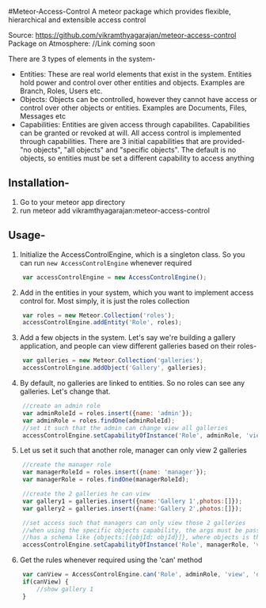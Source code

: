 #Meteor-Access-Control
A meteor package which provides flexible, hierarchical and extensible access control

Source: https://github.com/vikramthyagarajan/meteor-access-control
Package on Atmosphere: //Link coming soon

There are 3 types of elements in the system- 
- Entities: These are real world elements that exist in the system. Entities hold power and control over other entities and objects. Examples are Branch, Roles, Users etc.
- Objects: Objects can be controlled, however they cannot have access or control over other objects or entities. Examples are Documents, Files, Messages etc
- Capabilities: Entities are given access through capabilites. Capabilities can be granted or revoked at will. All access control is implemented through capabilities. There are 3 initial capabilities that are provided- "no objects", "all objects" and "specific objects". The default is no objects, so entities must be set a different capability to access anything

## Installation- 
1. Go to your meteor app directory
2. run meteor add vikramthyagarajan:meteor-access-control

## Usage-
1) Initialize the AccessControlEngine, which is a singleton class. So you can run `new AccessControlEngine` whenever required
```js
	var accessControlEngine = new AccessControlEngine();
```

2) Add in the entities in your system, which you want to implement access control for. Most simply, it is just the roles collection
```js
	var roles = new Meteor.Collection('roles');
	accessControlEngine.addEntity('Role', roles);
```

3) Add a few objects in the system. Let's say we're building a gallery application, and people can view different galleries based on their roles-
```js
	var galleries = new Meteor.Collection('galleries');
	accessControlEngine.addObject('Gallery', galleries);
```

4) By default, no galleries are linked to entities. So no roles can see any galleries. Let's change that.
```js
	//create an admin role
	var adminRoleId = roles.insert({name: 'admin'});
	var adminRole = roles.findOne(adminRoleId);
	//set it such that the admin can change view all galleries
	accessControlEngine.setCapabilityOfInstance('Role', adminRole, 'view', 'object', 'Gallery', 'all objects')
```

5) Let us set it such that another role, manager can only view 2 galleries
```js
	//create the manager role	
	var managerRoleId = roles.insert({name: 'manager'});
	var managerRole = roles.findOne(managerRoleId);

	//create the 2 galleries he can view
	var gallery1 = galleries.insert({name:'Gallery 1',photos:[]});
	var gallery2 = galleries.insert({name:'Gallery 2',photos:[]});

	//set access such that managers can only view those 2 galleries
	//when using the specific objects capability, the args must be passed, which
	//has a schema like {objects:[{objId: objId}]}, where objects is the array of objects/entities and objId are their ids
	accessControlEngine.setCapabilityOfInstance('Role', managerRole, 'view', 'object', 'Gallery', 'specific objects', {objects:[{objId: gallery1},{objId: gallery2}]});
```

6) Get the rules whenever required using the 'can' method
```js
	var canView = AccessControlEngine.can('Role', adminRole, 'view', 'object', 'Gallery', gallery1);
	if(canView) {
		//show gallery 1
	}
```
